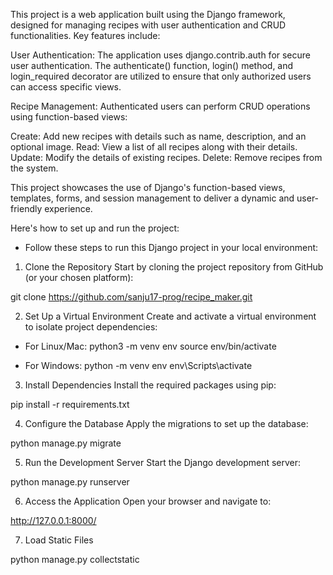 This project is a web application built using the Django framework, designed for managing recipes with user authentication and CRUD functionalities. Key features include:

User Authentication: The application uses django.contrib.auth for secure user authentication. The authenticate() function, login() method, and login_required decorator are utilized to ensure that only authorized users can access specific views.

Recipe Management: Authenticated users can perform CRUD operations using function-based views:

Create: Add new recipes with details such as name, description, and an optional image.
Read: View a list of all recipes along with their details.
Update: Modify the details of existing recipes.
Delete: Remove recipes from the system.

This project showcases the use of Django's function-based views, templates, forms, and session management to deliver a dynamic and user-friendly experience.


Here's how to set up and run the project: 
- Follow these steps to run this Django project in your local environment:

1. Clone the Repository
Start by cloning the project repository from GitHub (or your chosen platform):

git clone https://github.com/sanju17-prog/recipe_maker.git 

2. Set Up a Virtual Environment
Create and activate a virtual environment to isolate project dependencies:

- For Linux/Mac:
python3 -m venv env
source env/bin/activate

- For Windows:
python -m venv env
env\Scripts\activate

3. Install Dependencies
Install the required packages using pip:

pip install -r requirements.txt

4. Configure the Database
Apply the migrations to set up the database: 

python manage.py migrate

5. Run the Development Server
Start the Django development server:

python manage.py runserver

6. Access the Application
Open your browser and navigate to:

http://127.0.0.1:8000/

7. Load Static Files

python manage.py collectstatic





